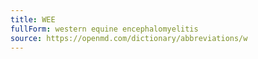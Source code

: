 ```yaml
---
title: WEE
fullForm: western equine encephalomyelitis
source: https://openmd.com/dictionary/abbreviations/w
---
```

